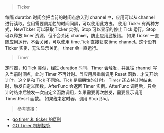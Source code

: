 > Ticker

每隔 duration 时间会把当前的时间点放入到 channel 中，应用可以从 channel 进行读取。应用需要周期性的时间间隔，可以使用此方法。
使用 Ticker 有两种方式，NewTicker 可以获取 Ticker 实例，Stop 可以显示的停止 Tick 运行。Stop 可以释放 timer 资源，但不会关闭 channel，防止应用层报错。
如果 Ticker 一直随应用运行，不会关闭，可以使用 time.Tick 直接获取 time channel。这个没有 Ticker 实例，无法显示关闭。 timer 会一直运行。

> Timer

定时器，和 Tick 类似，经过 duration 时间，Timer 会触发，并且往 channel 写入当前时间点，此时 Timer 不再计时。当应用层重新调用 Reset 函数，才又开始计时，这个是和 Tick 不同的。Tick 是周期性的计时。
Timer 还支持计时结束时，触发自定义函数。AfterFunc 会返回 Timer 实例。AfterFunc 调用后，只会计时结束后触发一次自定义函数调用，如果需要再次触发，需要显示调用 Timer.Reset 函数。
如果结束定时器，调用 Stop 即可。

> 参考链接：
- [go timer 和 ticker 的区别](https://learnku.com/articles/23578/the-difference-between-go-timer-and-ticker)
- [GO Timer 机制探究](http://blog.bruceding.com/485.html)